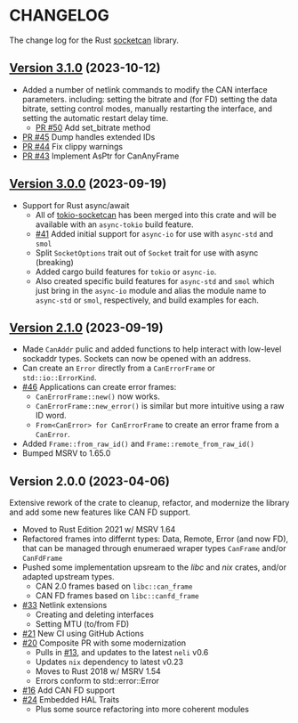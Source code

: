 # CHANGELOG

The change log for the Rust [socketcan](https://crates.io/crates/socketcan) library.


## [Version 3.1.0](https://github.com/socketcan-rs/socketcan-rs/compare/v3.0.0..v3.1.0)  (2023-10-12)

- Added a number of netlink commands to modify the CAN interface parameters. including: setting the bitrate and (for FD) setting the data bitrate, setting control modes, manually restarting the interface, and setting the automatic restart delay time.
    - [PR #50](https://github.com/socketcan-rs/socketcan-rs/pull/50) Add set_bitrate method
- [PR #45](https://github.com/socketcan-rs/socketcan-rs/pull/45) Dump handles extended IDs
- [PR #44](https://github.com/socketcan-rs/socketcan-rs/pull/44) Fix clippy warnings
- [PR #43](https://github.com/socketcan-rs/socketcan-rs/pull/43) Implement AsPtr for CanAnyFrame


## [Version 3.0.0](https://github.com/socketcan-rs/socketcan-rs/compare/v2.0.0..v3.0.0)  (2023-09-19)

- Support for Rust async/await
    - All of [tokio-socketcan](https://github.com/oefd/tokio-socketcan) has been merged into this crate and will be available with an `async-tokio` build feature.
    - [#41](https://github.com/socketcan-rs/socketcan-rs/pull/41) Added initial support for `async-io` for use with `async-std` and `smol`
    - Split `SocketOptions` trait out of `Socket` trait for use with async (breaking)
    - Added cargo build features for `tokio` or `async-io`.
    - Also created specific build features for `async-std` and `smol` which just bring in the `async-io` module and alias the module name to `async-std` or `smol`, respectively, and build examples for each.


## [Version 2.1.0](https://github.com/socketcan-rs/socketcan-rs/compare/v2.0.0..v2.1.0)  (2023-09-19)

- Made `CanAddr` pulic and added functions to help interact with low-level sockaddr types. Sockets can now be opened with an address.
- Can create an `Error` directly from a `CanErrorFrame` or `std::io::ErrorKind`.
- [#46](https://github.com/socketcan-rs/socketcan-rs/issues/46)  Applications can create error frames:
    - `CanErrorFrame::new()` now works.
    - `CanErrorFrame::new_error()` is similar but more intuitive using a raw ID word.
    - `From<CanError> for CanErrorFrame` to create an error frame from a `CanError`.
- Added `Frame::from_raw_id()` and `Frame::remote_from_raw_id()`
- Bumped MSRV to 1.65.0


## Version 2.0.0  (2023-04-06)

Extensive rework of the crate to cleanup, refactor, and modernize the library and add some new features like CAN FD support.

- Moved to Rust Edition 2021 w/ MSRV 1.64
- Refactored frames into differnt types: Data, Remote, Error (and now FD), that can be managed through enumeraed wraper types `CanFrame` and/or `CanFdFrame`
- Pushed some implementation upsream to the _libc_ and _nix_ crates, and/or adapted upstream types.
     - CAN 2.0 frames based on `libc::can_frame`
     - CAN FD frames based on `libc::canfd_frame`
- [#33](https://github.com/socketcan-rs/socketcan-rs/pull/33) Netlink extensions
    - Creating and deleting interfaces
    - Setting MTU (to/from FD)
- [#21](https://github.com/socketcan-rs/socketcan-rs/pull/21) New CI using GitHub Actions
- [#20](https://github.com/socketcan-rs/socketcan-rs/pull/20) Composite PR with some modernization
    - Pulls in [#13](https://github.com/socketcan-rs/socketcan-rs/pull/13), and updates to the latest `neli` v0.6
    - Updates `nix` dependency to latest v0.23
    - Moves to Rust 2018 w/ MSRV 1.54
    - Errors conform to std::error::Error
- [#16](https://github.com/socketcan-rs/socketcan-rs/pull/16) Add CAN FD support
- [#24](https://github.com/socketcan-rs/socketcan-rs/pull/24) Embedded HAL Traits
    - Plus some source refactoring into more coherent modules

